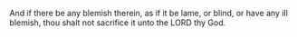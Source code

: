 And if there be any blemish therein, as if it be lame, or blind, or have any ill blemish, thou shalt not sacrifice it unto the LORD thy God.
